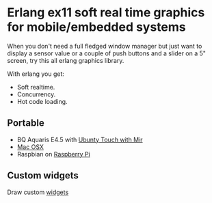<h1>Erlang ex11 soft real time graphics for mobile/embedded systems</h1>

When you don't need a full fledged window manager but just want to display a sensor value or a couple of push buttons and a slider on a 5" screen, try this all erlang graphics library. 

With erlang you get: 
* Soft realtime. 
* Concurrency. 
* Hot code loading.

## Portable
* BQ Aquaris E4.5 with [Ubunty Touch with Mir](doc/Xmir.md)
* [Mac OSX](doc/OSX.md)
* Raspbian on [Raspberry Pi](doc/raspbian.md)

## Custom widgets
Draw custom [widgets](doc/dxf2erl.md)

